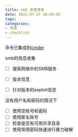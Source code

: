 ```yaml
---
title: smb 渗透清单
date: 2021-07-27 16:49:03
tags:
categories:
- 渗透
- checklist
---
```


[](!smb)

命令已集成到[cmder](https://github.com/Elinpf/cmder)

smb的信息收集
- [ ] 搜索网络中的SMB服务
- [ ] 版本信息
- [ ] 针对版本的exploit信息


没有用户名和密码的情况下
- [ ] 使用空账号和密码
- [ ] 使用匿名账号
- [ ] 检查是否有可用共享目录
- [ ] 使用常用密码快速进行暴力破解